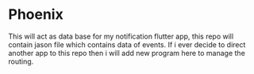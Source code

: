 # Phoenix 

This will act as data base for my notification flutter app, this repo will contain jason file which contains data of events. If i ever decide to direct another app to this repo then i will add new program here to manage the routing.
